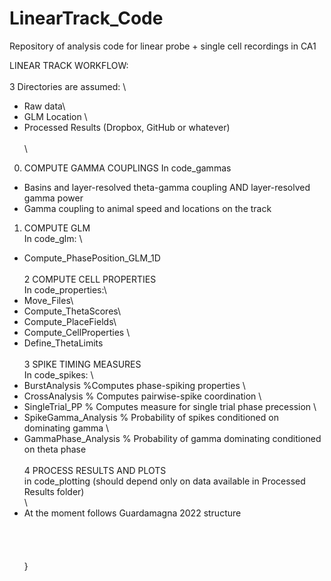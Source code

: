 # LinearTrack_Code
 Repository of analysis code for linear probe + single cell recordings in CA1


LINEAR TRACK WORKFLOW: \
\
3 Directories are assumed: \
- Raw data\
- GLM Location \
- Processed Results (Dropbox, GitHub or whatever)\
\
\
0. COMPUTE GAMMA COUPLINGS 
In code_gammas 
- Basins and layer-resolved theta-gamma coupling AND layer-resolved gamma power 
- Gamma coupling to animal speed and locations on the track 


1. COMPUTE GLM\
In code_glm: \
- Compute_PhasePosition_GLM_1D\
\
2 COMPUTE CELL PROPERTIES\
In code_properties:\
- Move_Files\
- Compute_ThetaScores\
- Compute_PlaceFields\
- Compute_CellProperties \
- Define_ThetaLimits \
\
3 SPIKE TIMING MEASURES \
In code_spikes: \
- BurstAnalysis %Computes phase-spiking properties \
- CrossAnalysis % Computes pairwise-spike coordination \
- SingleTrial_PP % Computes measure for single trial phase precession \
- SpikeGamma_Analysis % Probability of spikes conditioned on dominating gamma \
- GammaPhase_Analysis % Probability of gamma dominating conditioned on theta phase \
\
4 PROCESS RESULTS AND PLOTS \
in code_plotting (should depend only on data available in Processed Results folder)\
\
- At the moment follows Guardamagna 2022 structure \
\
\
\
\
}
